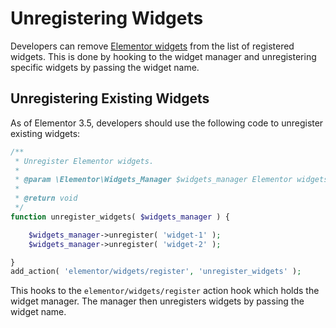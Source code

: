 # Unregistering Widgets

<Badge type="tip" vertical="top" text="Elementor Core" /> <Badge type="warning" vertical="top" text="Intermediate" />

Developers can remove [Elementor widgets](./../widgets/) from the list of registered widgets. This is done by hooking to the widget manager and unregistering specific widgets by passing the widget name.

## Unregistering Existing Widgets

As of Elementor 3.5, developers should use the following code to unregister existing widgets:

```php
/**
 * Unregister Elementor widgets.
 *
 * @param \Elementor\Widgets_Manager $widgets_manager Elementor widgets manager.
 *
 * @return void
 */
function unregister_widgets( $widgets_manager ) {

	$widgets_manager->unregister( 'widget-1' );
	$widgets_manager->unregister( 'widget-2' );

}
add_action( 'elementor/widgets/register', 'unregister_widgets' );
```

This hooks to the `elementor/widgets/register` action hook which holds the widget manager. The manager then unregisters widgets by passing the widget name.

